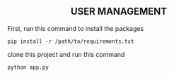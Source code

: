 <h2 align="center">USER MANAGEMENT</h2>

First, run this command to install the packages

```
pip install -r /path/to/requirements.txt

```

clone this project and run this command

```
python app.py

```

